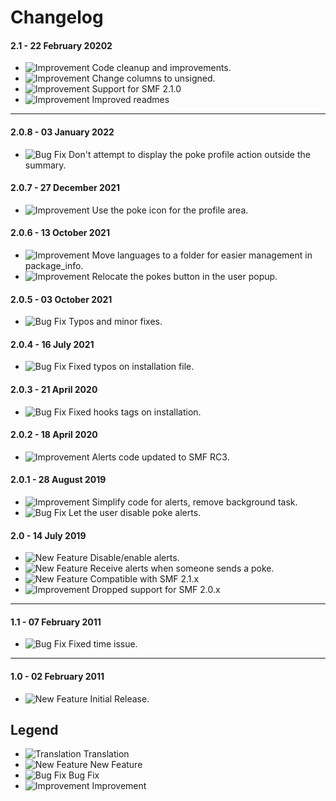 # Changelog

#### 2.1 - 22 February 20202
- ![Improvement](https://smftricks.com/assets/changelog/tag--pencil.png) Code cleanup and improvements.
- ![Improvement](https://smftricks.com/assets/changelog/tag--pencil.png) Change columns to unsigned.
- ![Improvement](https://smftricks.com/assets/changelog/tag--pencil.png) Support for SMF 2.1.0
- ![Improvement](https://smftricks.com/assets/changelog/tag--pencil.png) Improved readmes
---
#### 2.0.8 - 03 January 2022
- ![Bug Fix](https://smftricks.com/assets/changelog/bug--minus.png) Don't attempt to display the poke profile action outside the summary.

#### 2.0.7 - 27 December 2021
- ![Improvement](https://smftricks.com/assets/changelog/tag--pencil.png) Use the poke icon for the profile area.

#### 2.0.6 - 13 October 2021
- ![Improvement](https://smftricks.com/assets/changelog/tag--pencil.png) Move languages to a folder for easier management in package_info.
- ![Improvement](https://smftricks.com/assets/changelog/tag--pencil.png) Relocate the pokes button in the user popup.

#### 2.0.5 - 03 October 2021
- ![Bug Fix](https://smftricks.com/assets/changelog/bug--minus.png) Typos and minor fixes.

#### 2.0.4 - 16 July 2021
- ![Bug Fix](https://smftricks.com/assets/changelog/bug--minus.png) Fixed typos on installation file.

#### 2.0.3 - 21 April 2020
- ![Bug Fix](https://smftricks.com/assets/changelog/bug--minus.png) Fixed hooks tags on installation.

#### 2.0.2 - 18 April 2020
- ![Improvement](https://smftricks.com/assets/changelog/tag--pencil.png) Alerts code updated to SMF RC3.

#### 2.0.1 - 28 August 2019
- ![Improvement](https://smftricks.com/assets/changelog/tag--pencil.png) Simplify code for alerts, remove background task.
- ![Bug Fix](https://smftricks.com/assets/changelog/bug--minus.png) Let the user disable poke alerts.

#### 2.0 - 14 July 2019
- ![New Feature](https://smftricks.com/assets/changelog/tag--plus.png) Disable/enable alerts.
- ![New Feature](https://smftricks.com/assets/changelog/tag--plus.png) Receive alerts when someone sends a poke.
- ![New Feature](https://smftricks.com/assets/changelog/tag--plus.png) Compatible with SMF 2.1.x
- ![Improvement](https://smftricks.com/assets/changelog/tag--pencil.png) Dropped support for SMF 2.0.x
---
#### 1.1 - 07 February 2011
- ![Bug Fix](https://smftricks.com/assets/changelog/bug--minus.png) Fixed time issue.
---
#### 1.0 - 02 February 2011
- ![New Feature](https://smftricks.com/assets/changelog/tag--plus.png) Initial Release.

## Legend
- ![Translation](https://smftricks.com/assets/changelog/language.png) Translation
- ![New Feature](https://smftricks.com/assets/changelog/tag--plus.png) New Feature
- ![Bug Fix](https://smftricks.com/assets/changelog/bug--minus.png) Bug Fix
- ![Improvement](https://smftricks.com/assets/changelog/tag--pencil.png) Improvement